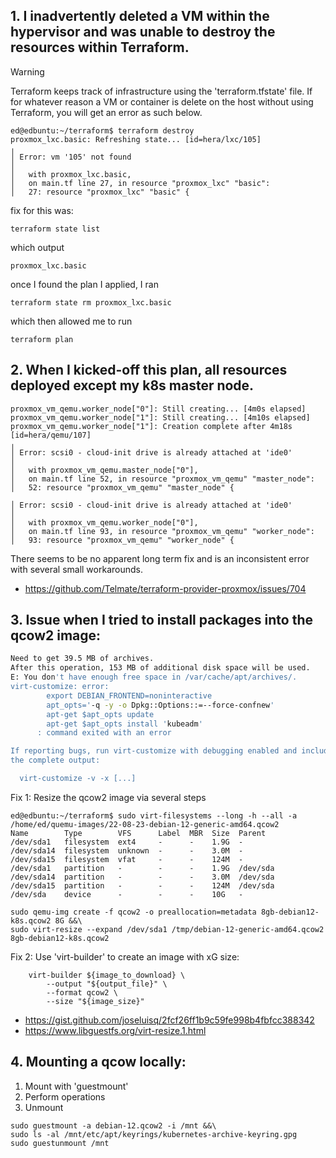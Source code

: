 ## 1. I inadvertently deleted a VM within the hypervisor and was unable to destroy the resources within Terraform.

> [!WARNING]
> Terraform keeps track of infrastructure using the 'terraform.tfstate' file. If for whatever reason a VM or container is delete on the host without using Terraform, you will get an error as such below.

```shell
ed@edbuntu:~/terraform$ terraform destroy
proxmox_lxc.basic: Refreshing state... [id=hera/lxc/105]
╷
│ Error: vm '105' not found
│ 
│   with proxmox_lxc.basic,
│   on main.tf line 27, in resource "proxmox_lxc" "basic":
│   27: resource "proxmox_lxc" "basic" {
```
fix for this was:
```shell
terraform state list 
```
which output 
```shell
proxmox_lxc.basic
```
once I found the plan I applied, I ran 
```shell
terraform state rm proxmox_lxc.basic
``` 
which then allowed me to run 
```shell
terraform plan
```

## 2. When I kicked-off this plan, all resources deployed except my k8s master node. 

```shell
proxmox_vm_qemu.worker_node["0"]: Still creating... [4m0s elapsed]
proxmox_vm_qemu.worker_node["1"]: Still creating... [4m10s elapsed]
proxmox_vm_qemu.worker_node["1"]: Creation complete after 4m18s [id=hera/qemu/107]
╷
│ Error: scsi0 - cloud-init drive is already attached at 'ide0'
│ 
│   with proxmox_vm_qemu.master_node["0"],
│   on main.tf line 52, in resource "proxmox_vm_qemu" "master_node":
│   52: resource "proxmox_vm_qemu" "master_node" {

│ Error: scsi0 - cloud-init drive is already attached at 'ide0'
│ 
│   with proxmox_vm_qemu.worker_node["0"],
│   on main.tf line 93, in resource "proxmox_vm_qemu" "worker_node":
│   93: resource "proxmox_vm_qemu" "worker_node" {
```
There seems to be no apparent long term fix and is an inconsistent error with several small workarounds.
+ https://github.com/Telmate/terraform-provider-proxmox/issues/704



## 3. Issue when I tried to install packages into the qcow2 image:

```bash
Need to get 39.5 MB of archives.
After this operation, 153 MB of additional disk space will be used.
E: You don't have enough free space in /var/cache/apt/archives/.
virt-customize: error: 
        export DEBIAN_FRONTEND=noninteractive
        apt_opts='-q -y -o Dpkg::Options::=--force-confnew'
        apt-get $apt_opts update
        apt-get $apt_opts install 'kubeadm'
      : command exited with an error

If reporting bugs, run virt-customize with debugging enabled and include 
the complete output:

  virt-customize -v -x [...]
```
Fix 1:
Resize the qcow2 image via several steps
```shell
ed@edbuntu:~/terraform$ sudo virt-filesystems --long -h --all -a /home/ed/quemu-images/22-08-23-debian-12-generic-amd64.qcow2
Name        Type        VFS      Label  MBR  Size  Parent
/dev/sda1   filesystem  ext4     -      -    1.9G  -
/dev/sda14  filesystem  unknown  -      -    3.0M  -
/dev/sda15  filesystem  vfat     -      -    124M  -
/dev/sda1   partition   -        -      -    1.9G  /dev/sda
/dev/sda14  partition   -        -      -    3.0M  /dev/sda
/dev/sda15  partition   -        -      -    124M  /dev/sda
/dev/sda    device      -        -      -    10G   -
```

```shell
sudo qemu-img create -f qcow2 -o preallocation=metadata 8gb-debian12-k8s.qcow2 8G &&\
sudo virt-resize --expand /dev/sda1 /tmp/debian-12-generic-amd64.qcow2 8gb-debian12-k8s.qcow2
```


Fix 2:
Use 'virt-builder' to create an image with xG size:
```shell
    virt-builder ${image_to_download} \
        --output "${output_file}" \
        --format qcow2 \
        --size "${image_size}" 
```
+ https://gist.github.com/joseluisq/2fcf26ff1b9c59fe998b4fbfcc388342
+ https://www.libguestfs.org/virt-resize.1.html

## 4. Mounting a qcow locally:
1. Mount with 'guestmount'
2. Perform operations
3. Unmount

```shell
sudo guestmount -a debian-12.qcow2 -i /mnt &&\
sudo ls -al /mnt/etc/apt/keyrings/kubernetes-archive-keyring.gpg
sudo guestunmount /mnt 
```
